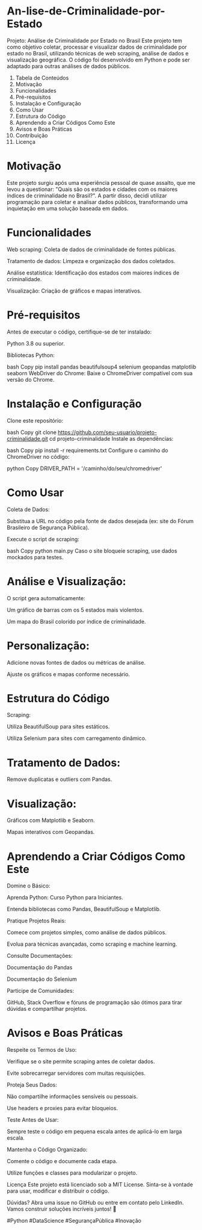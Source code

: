 # An-lise-de-Criminalidade-por-Estado

Projeto: Análise de Criminalidade por Estado no Brasil
Este projeto tem como objetivo coletar, processar e visualizar dados de criminalidade por estado no Brasil, utilizando técnicas de web scraping, análise de dados e visualização geográfica. O código foi desenvolvido em Python e pode ser adaptado para outras análises de dados públicos.

1. Tabela de Conteúdos
2. Motivação
3. Funcionalidades
4. Pré-requisitos
5. Instalação e Configuração
6. Como Usar
7. Estrutura do Código
8. Aprendendo a Criar Códigos Como Este
9. Avisos e Boas Práticas
10. Contribuição
11. Licença

# Motivação
Este projeto surgiu após uma experiência pessoal de quase assalto, que me levou a questionar: "Quais são os estados e cidades com os maiores índices de criminalidade no Brasil?". A partir disso, decidi utilizar programação para coletar e analisar dados públicos, transformando uma inquietação em uma solução baseada em dados.

# Funcionalidades
Web scraping: Coleta de dados de criminalidade de fontes públicas.

Tratamento de dados: Limpeza e organização dos dados coletados.

Análise estatística: Identificação dos estados com maiores índices de criminalidade.

Visualização: Criação de gráficos e mapas interativos.

# Pré-requisitos
Antes de executar o código, certifique-se de ter instalado:

Python 3.8 ou superior.

Bibliotecas Python:

bash
Copy
pip install pandas beautifulsoup4 selenium geopandas matplotlib seaborn
WebDriver do Chrome: Baixe o ChromeDriver compatível com sua versão do Chrome.

# Instalação e Configuração
Clone este repositório:

bash
Copy
git clone https://github.com/seu-usuario/projeto-criminalidade.git
cd projeto-criminalidade
Instale as dependências:

bash
Copy
pip install -r requirements.txt
Configure o caminho do ChromeDriver no código:

python
Copy
DRIVER_PATH = '/caminho/do/seu/chromedriver'
# Como Usar
Coleta de Dados:

Substitua a URL no código pela fonte de dados desejada (ex: site do Fórum Brasileiro de Segurança Pública).

Execute o script de scraping:

bash
Copy
python main.py
Caso o site bloqueie scraping, use dados mockados para testes.

# Análise e Visualização:

O script gera automaticamente:

Um gráfico de barras com os 5 estados mais violentos.

Um mapa do Brasil colorido por índice de criminalidade.

# Personalização:

Adicione novas fontes de dados ou métricas de análise.

Ajuste os gráficos e mapas conforme necessário.

# Estrutura do Código
Scraping:

Utiliza BeautifulSoup para sites estáticos.

Utiliza Selenium para sites com carregamento dinâmico.

# Tratamento de Dados:

Remove duplicatas e outliers com Pandas.

# Visualização:

Gráficos com Matplotlib e Seaborn.

Mapas interativos com Geopandas.

# Aprendendo a Criar Códigos Como Este
Domine o Básico:

Aprenda Python: Curso Python para Iniciantes.

Entenda bibliotecas como Pandas, BeautifulSoup e Matplotlib.

Pratique Projetos Reais:

Comece com projetos simples, como análise de dados públicos.

Evolua para técnicas avançadas, como scraping e machine learning.

Consulte Documentações:

Documentação do Pandas

Documentação do Selenium

Participe de Comunidades:

GitHub, Stack Overflow e fóruns de programação são ótimos para tirar dúvidas e compartilhar projetos.

# Avisos e Boas Práticas
Respeite os Termos de Uso:

Verifique se o site permite scraping antes de coletar dados.

Evite sobrecarregar servidores com muitas requisições.

Proteja Seus Dados:

Não compartilhe informações sensíveis ou pessoais.

Use headers e proxies para evitar bloqueios.

Teste Antes de Usar:

Sempre teste o código em pequena escala antes de aplicá-lo em larga escala.

Mantenha o Código Organizado:

Comente o código e documente cada etapa.

Utilize funções e classes para modularizar o projeto.

Licença
Este projeto está licenciado sob a MIT License. Sinta-se à vontade para usar, modificar e distribuir o código.

Dúvidas?
Abra uma issue no GitHub ou entre em contato pelo LinkedIn. Vamos construir soluções incríveis juntos! 🚀

#Python #DataScience #SegurançaPública #Inovação
